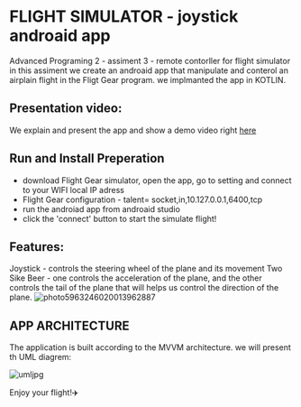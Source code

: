 # FLIGHT SIMULATOR - joystick androaid app
Advanced Programing 2 - assiment 3 - remote contorller for flight simulator 
in this assiment we create an androaid app that manipulate and conterol an airplain flight in the Fligt Gear program. we implmanted the app in KOTLIN.

## Presentation video:
We explain and present the app and show a demo video right [here](https://youtu.be/2CmC4FTG8PE)

## Run and Install Preperation
- download Flight Gear simulator, open the app, go to setting and connect to your WIFI local IP adress
- Flight Gear configuration - talent= socket,in,10.127.0.0.1,6400,tcp
- run the androiad app from androaid studio
- click the 'connect' button to start the simulate flight!

## Features:
Joystick - controls the steering wheel of the plane and its movement
Two Sike Beer - one controls the acceleration of the plane, and the other controls the tail of the plane that will helps us control the direction of the plane.
![photo5963246020013962887](https://user-images.githubusercontent.com/64550565/123527388-c83a8580-d6e7-11eb-9a4c-449118c634d4.jpg)



## APP ARCHITECTURE
The application is built according to the MVVM architecture.
we will present th UML diagrem:


![umljpg](https://user-images.githubusercontent.com/64550565/123527349-4fd3c480-d6e7-11eb-92b2-70ed32570c98.jpg)

Enjoy your flight!:airplane:
